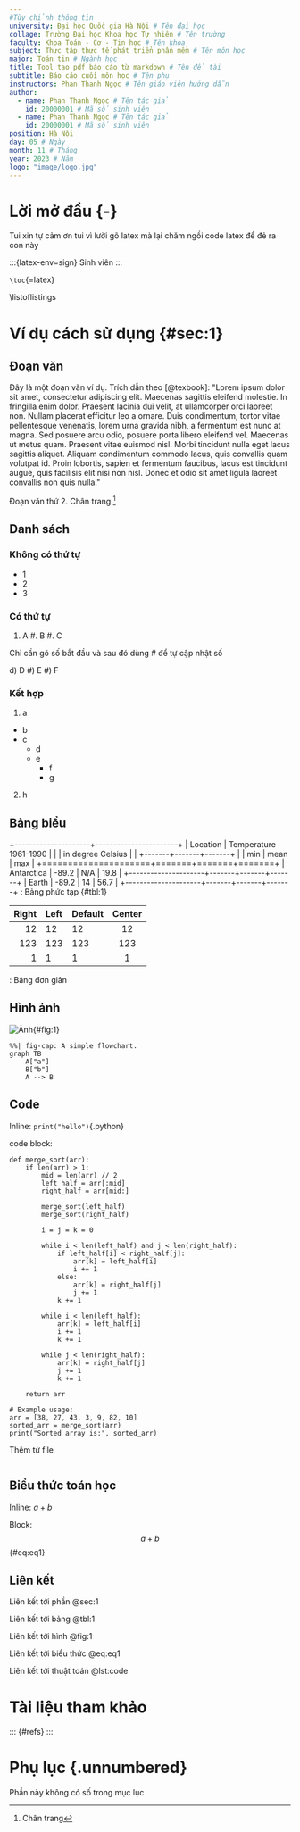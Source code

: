 ```yaml
---
#Tùy chỉnh thông tin
university: Đại học Quốc gia Hà Nội # Tên đại học
collage: Trường Đại học Khoa học Tự nhiên # Tên trường
faculty: Khoa Toán - Cơ - Tin học # Tên khoa
subject: Thực tập thực tế phát triển phần mềm # Tên môn học
major: Toán tin # Ngành học
title: Tool tạo pdf báo cáo từ markdown # Tên đề tài
subtitle: Báo cáo cuối môn học # Tên phụ
instructors: Phan Thanh Ngọc # Tên giáo viên hướng dẫn
author:
  - name: Phan Thanh Ngọc # Tên tác giả
    id: 20000001 # Mã số sinh viên
  - name: Phan Thanh Ngọc # Tên tác giả
    id: 20000001 # Mã số sinh viên
position: Hà Nội
day: 05 # Ngày
month: 11 # Tháng
year: 2023 # Năm
logo: "image/logo.jpg"
---
```

# Lời mở đầu {-}
Tui xin tự cảm ơn tui vì lười gõ latex mà lại chăm ngồi code latex để đẻ ra con này

:::{latex-env=sign}
Sinh viên
:::

`\toc`{=latex} <!--cho mục lục-->

\listoflistings <!--cho mục lục thuật toán thêm từ pandoc-crossref-->

# Ví dụ cách sử dụng {#sec:1}

## Đoạn văn

Đây là một đoạn văn ví dụ. Trích dẫn theo [@texbook]: "Lorem ipsum dolor sit amet, consectetur adipiscing elit. Maecenas sagittis eleifend molestie. In fringilla enim dolor. Praesent lacinia dui velit, at ullamcorper orci laoreet non. Nullam placerat efficitur leo a ornare. Duis condimentum, tortor vitae pellentesque venenatis, lorem urna gravida nibh, a fermentum est nunc at magna. Sed posuere arcu odio, posuere porta libero eleifend vel. Maecenas ut metus quam. Praesent vitae euismod nisl. Morbi tincidunt nulla eget lacus sagittis aliquet. Aliquam condimentum commodo lacus, quis convallis quam volutpat id. Proin lobortis, sapien et fermentum faucibus, lacus est tincidunt augue, quis facilisis elit nisi non nisl. Donec et odio sit amet ligula laoreet convallis non quis nulla."

Đoạn văn thứ 2. Chân trang [^ref]

[^ref]: Chân trang

## Danh sách

### Không có thứ tự

- 1
- 2
- 3

### Có thứ tự

1. A
#. B
#. C

Chỉ cần gõ số bắt đầu và sau đó dùng # để tự cập nhật số

d) D
#) E
#) F

### Kết hợp

1. a
- b
- c
  - d
  - e
    - f
    - g
2. h

## Bảng biểu 

+---------------------+-----------------------+
| Location            | Temperature 1961-1990 |
|                     | in degree Celsius     |
|                     +-------+-------+-------+
|                     | min   | mean  | max   |
+=====================+=======+=======+=======+
| Antarctica          | -89.2 | N/A   | 19.8  |
+---------------------+-------+-------+-------+
| Earth               | -89.2 | 14    | 56.7  |
+---------------------+-------+-------+-------+
: Bảng phức tạp {#tbl:1}


| Right | Left | Default | Center |
|------:|:-----|---------|:------:|
|   12  |  12  |    12   |    12  |
|  123  |  123 |   123   |   123  |
|    1  |    1 |     1   |     1  |
: Bảng đơn giản 

## Hình ảnh 

![Ảnh](image/logo.jpg){#fig:1}

```{.mermaid}
%%| fig-cap: A simple flowchart.
graph TB
    A["a"]
    B["b"]
    A --> B
```

## Code

Inline: `print("hello")`{.python}

code block:
``` { .python caption="Mergesort" #lst:code}
def merge_sort(arr):
    if len(arr) > 1:
        mid = len(arr) // 2
        left_half = arr[:mid]
        right_half = arr[mid:]

        merge_sort(left_half)
        merge_sort(right_half)

        i = j = k = 0

        while i < len(left_half) and j < len(right_half):
            if left_half[i] < right_half[j]:
                arr[k] = left_half[i]
                i += 1
            else:
                arr[k] = right_half[j]
                j += 1
            k += 1

        while i < len(left_half):
            arr[k] = left_half[i]
            i += 1
            k += 1

        while j < len(right_half):
            arr[k] = right_half[j]
            j += 1
            k += 1

    return arr

# Example usage:
arr = [38, 27, 43, 3, 9, 82, 10]
sorted_arr = merge_sort(arr)
print("Sorted array is:", sorted_arr)
```

Thêm từ file
```{include="refs.bib"}
```

## Biểu thức toán học 

Inline: $a+b$

Block:
$$a+b$${#eq:eq1}

## Liên kết

Liên kết tới phần @sec:1

Liên kết tới bảng @tbl:1

Liên kết tới hình @fig:1

Liên kết tới biểu thức @eq:eq1

Liên kết tới thuật toán @lst:code

# Tài liệu tham khảo 

::: {#refs}
:::

# Phụ lục {.unnumbered}

Phần này không có số trong mục lục